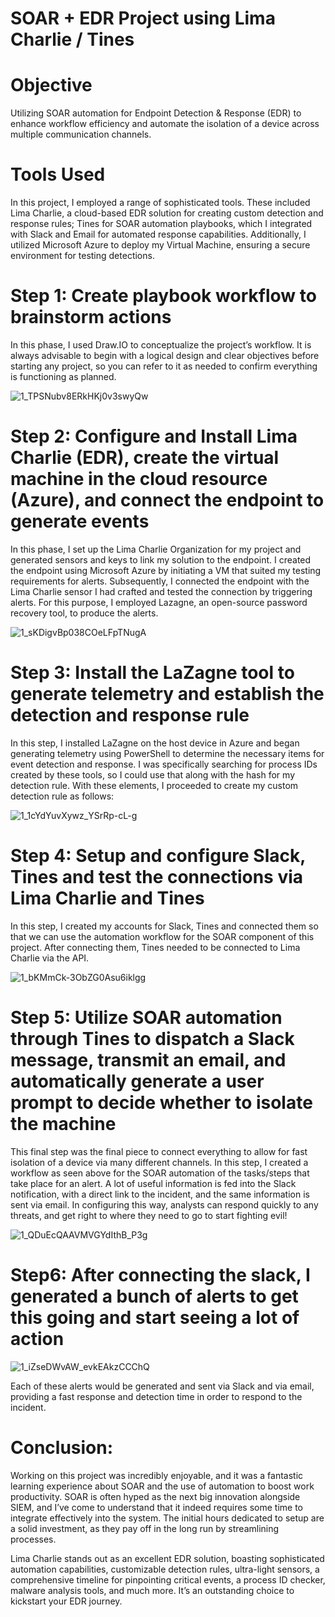 # SOAR + EDR Project using Lima Charlie / Tines

# Objective

Utilizing SOAR automation for Endpoint Detection & Response (EDR) to enhance workflow efficiency and automate the isolation of a device across multiple communication channels.

# Tools Used

In this project, I employed a range of sophisticated tools. These included Lima Charlie, a cloud-based EDR solution for creating custom detection and response rules; Tines for SOAR automation playbooks, which I integrated with Slack and Email for automated response capabilities. Additionally, I utilized Microsoft Azure to deploy my Virtual Machine, ensuring a secure environment for testing detections.

# Step 1: Create playbook workflow to brainstorm actions

In this phase, I used Draw.IO to conceptualize the project’s workflow. It is always advisable to begin with a logical design and clear objectives before starting any project, so you can refer to it as needed to confirm everything is functioning as planned.

![1_TPSNubv8ERkHKj0v3swyQw](https://github.com/user-attachments/assets/7ca0ffa5-e3fb-4b9f-b992-769dc9eb0b05)

# Step 2: Configure and Install Lima Charlie (EDR), create the virtual machine in the cloud resource (Azure), and connect the endpoint to generate events

In this phase, I set up the Lima Charlie Organization for my project and generated sensors and keys to link my solution to the endpoint. I created the endpoint using Microsoft Azure by initiating a VM that suited my testing requirements for alerts. Subsequently, I connected the endpoint with the Lima Charlie sensor I had crafted and tested the connection by triggering alerts. For this purpose, I employed Lazagne, an open-source password recovery tool, to produce the alerts.

![1_sKDigvBp038COeLFpTNugA](https://github.com/user-attachments/assets/fd6586fe-5346-481b-8662-8273a6f2b78c)

# Step 3: Install the LaZagne tool to generate telemetry and establish the detection and response rule

In this step, I installed LaZagne on the host device in Azure and began generating telemetry using PowerShell to determine the necessary items for event detection and response. I was specifically searching for process IDs created by these tools, so I could use that along with the hash for my detection rule. With these elements, I proceeded to create my custom detection rule as follows:

![1_1cYdYuvXywz_YSrRp-cL-g](https://github.com/user-attachments/assets/1f11c17f-a459-4454-abe4-3706f0dea896)

# Step 4: Setup and configure Slack, Tines and test the connections via Lima Charlie and Tines

In this step, I created my accounts for Slack, Tines and connected them so that we can use the automation workflow for the SOAR component of this project. After connecting them, Tines needed to be connected to Lima Charlie via the API.

![1_bKMmCk-3ObZG0Asu6iklgg](https://github.com/user-attachments/assets/7484874b-fe95-4108-8c9b-1162c9d6ffc2)

# Step 5: Utilize SOAR automation through Tines to dispatch a Slack message, transmit an email, and automatically generate a user prompt to decide whether to isolate the machine

This final step was the final piece to connect everything to allow for fast isolation of a device via many different channels. In this step, I created a workflow as seen above for the SOAR automation of the tasks/steps that take place for an alert. A lot of useful information is fed into the Slack notification, with a direct link to the incident, and the same information is sent via email. In configuring this way, analysts can respond quickly to any threats, and get right to where they need to go to start fighting evil!

![1_QDuEcQAAVMVGYdIthB_P3g](https://github.com/user-attachments/assets/f55c1d57-b5bd-48b1-bbb7-c4f9908199a9)

# Step6: After connecting the slack, I generated a bunch of alerts to get this going and start seeing a lot of action

![1_iZseDWvAW_evkEAkzCCChQ](https://github.com/user-attachments/assets/dac3b1d7-5a06-4c58-8372-f737c1173a20)

Each of these alerts would be generated and sent via Slack and via email, providing a fast response and detection time in order to respond to the incident.

# Conclusion:

Working on this project was incredibly enjoyable, and it was a fantastic learning experience about SOAR and the use of automation to boost work productivity. SOAR is often hyped as the next big innovation alongside SIEM, and I’ve come to understand that it indeed requires some time to integrate effectively into the system. The initial hours dedicated to setup are a solid investment, as they pay off in the long run by streamlining processes.

Lima Charlie stands out as an excellent EDR solution, boasting sophisticated automation capabilities, customizable detection rules, ultra-light sensors, a comprehensive timeline for pinpointing critical events, a process ID checker, malware analysis tools, and much more. It’s an outstanding choice to kickstart your EDR journey.

